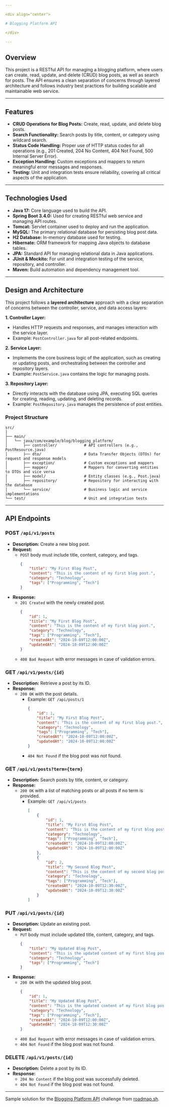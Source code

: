 ```yaml
---

<div align="center">

# Blogging Platform API

</div>

---
```


## Overview

This project is a RESTful API for managing a blogging platform, where users can create, read, update, and delete (CRUD) blog posts, as well as search for posts. The API ensures a clean separation of concerns through layered architecture and follows industry best practices for building scalable and maintainable web service.

---

## Features

- **CRUD Operations for Blog Posts:** Create, read, update, and delete blog posts.
- **Search Functionality:** Search posts by title, content, or category using wildcard search.
- **Status Code Handling:** Proper use of HTTP status codes for all operations (e.g., 201 Created, 204 No Content, 404 Not Found, 500 Internal Server Error).
- **Exception Handling:** Custom exceptions and mappers to return meaningful error messages and responses.
- **Testing:** Unit and integration tests ensure reliability, covering all critical aspects of the application.

---

## Technologies Used

- **Java 17:** Core language used to build the API.
- **Spring Boot 3.4.0:** Used for creating RESTful web service and managing API routes.
- **Tomcat:** Servlet container used to deploy and run the application.
- **MySQL:** The primary relational database for persisting blog post data.
- **H2 Database:** In-memory database used for testing.
- **Hibernate:** ORM framework for mapping Java objects to database tables.
- **JPA:** Standard API for managing relational data in Java applications.
- **JUnit & Mockito:** For unit and integration testing of the service, repository, and controller.
- **Maven:** Build automation and dependency management tool.

---

## Design and Architecture

This project follows a **layered architecture** approach with a clear separation of concerns between the controller, service, and data access layers:

**1. Controller Layer:**
- Handles HTTP requests and responses, and manages interaction with the service layer.
- Example: ``PostController.java`` for all post-related endpoints.

**2. Service Layer:**
- Implements the core business logic of the application, such as creating or updating posts, and orchestrating between the controller and repository layers.
- Example: ``PostService.java`` contains the logic for managing posts.

**3. Repository Layer:**
- Directly interacts with the database using JPA, executing SQL queries for creating, reading, updating, and deleting records.
- Example: ``PostRepository.java`` manages the persistence of post entities.

### Project Structure

```
src/
│
├── main/
│   └── java/com/example/blog/blogging_platform/
│       ├── controller/            # API controllers (e.g., PostResource.java)
│       ├── dto/                   # Data Transfer Objects (DTOs) for request and response models
│       ├── exception/             # Custom exceptions and mappers
│       ├── mapper/                # Mappers for converting entities to DTOs and vice versa
│       ├── model/                 # Entity classes (e.g., Post.java)
│       ├── repository/            # Repository for interacting with the database
│       └── service/               # Business logic and service implementations
└── test/                          # Unit and integration tests
```

---

## API Endpoints

### POST ``/api/v1/posts``
- **Description:** Create a new blog post.
- **Request:**
  - ``POST`` body must include title, content, category, and tags.
      ```json
      {
          "title": "My First Blog Post",
          "content": "This is the content of my first blog post.",
          "category": "Technology",
          "tags": ["Programming", "Tech"]
      }
      ```
- **Response:**
  - ``201 Created`` with the newly created post.
    ```json
    {
        "id": 1,
        "title": "My First Blog Post",
        "content": "This is the content of my first blog post.",
        "category": "Technology",
        "tags": ["Programming", "Tech"],
        "createdAt": "2024-10-09T12:00:00Z",
        "updatedAt": "2024-10-09T12:00:00Z"
    }
    ```
  - ```400 Bad Request``` with error messages in case of validation errors.

### GET ``/api/v1/posts/{id}``
- **Description:** Retrieve a post by its ID.
- **Response:**
  - ``200 OK`` with the post details.
    - Example: ``GET /api/posts/1``
        ```json
        {
            "id": 1,
            "title": "My First Blog Post",
            "content": "This is the content of my first blog post.",
            "category": "Technology",
            "tags": ["Programming", "Tech"],
            "createdAt": "2024-10-09T12:00:00Z",
            "updatedAt": "2024-10-09T12:00:00Z"
        }
        ```
    - ```404 Not Found```  if the blog post was not found.

### GET ``/api/v1/posts?term={term}``
- **Description:** Search posts by title, content, or category.
- **Response:**
  - ``200 OK`` with a list of matching posts or all posts if no term is provided.
    - Example: ``GET /api/v1/posts``
        ```json
        [
            {
                "id": 1,
                "title": "My First Blog Post",
                "content": "This is the content of my first blog post.",
                "category": "Technology",
                "tags": ["Programming", "Tech"],
                "createdAt": "2024-10-09T12:00:00Z",
                "updatedAt": "2024-10-09T12:00:00Z"
            },
            {
                "id": 2,
                "title": "My Second Blog Post",
                "content": "This is the content of my second blog post.",
                "category": "Technology",
                "tags": ["Programming", "Tech"],
                "createdAt": "2024-10-09T12:30:00Z",
                "updatedAt": "2024-10-09T12:30:00Z"
            }
        ]
        ```

### PUT ``/api/v1/posts/{id}``
- **Description:** Update an existing post.
- **Request:**
  - ``PUT``  body must include updated title, content, category, and tags.
    ```json
    {
        "title": "My Updated Blog Post",
        "content": "This is the updated content of my first blog post.",
        "category": "Technology",
        "tags": ["Programming", "Tech"]
    }
    ```
- **Response:**
  - ``200 OK`` with the updated blog post.
    ```json
    {
        "id": 1,
        "title": "My Updated Blog Post",
        "content": "This is the updated content of my first blog post.",
        "category": "Technology",
        "tags": ["Programming", "Tech"],
        "createdAt": "2024-10-09T12:00:00Z",
        "updatedAt": "2024-10-09T12:30:00Z"
    }
    ```
  - ``400 Bad Request`` with error messages in case of validation errors.
  - ``404 Not Found`` if the blog post was not found.

### DELETE ``/api/v1/posts/{id}``
- **Description:** Delete a post by its ID.
- **Response:**
  - ``204 No Content`` if the blog post was successfully deleted.
  - ``404 Not Found`` if the blog post was not found.

---

Sample solution for the [Blogging Platform API](https://roadmap.sh/projects/blogging-platform-api) challenge from [roadmap.sh](https://roadmap.sh).